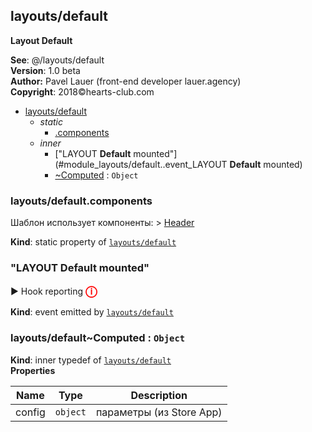 <a name="module_layouts/default"></a>

## layouts/default
<strong>Layout Default</strong>

**See**: @/layouts/default  
**Version**: 1.0 beta  
**Author:** Pavel Lauer (front-end developer lauer.agency)  
**Copyright**: 2018©hearts-club.com  

* [layouts/default](#module_layouts/default)
    * _static_
        * [.components](#module_layouts/default.components)
    * _inner_
        * ["LAYOUT <strong>Default</strong> mounted"](#module_layouts/default..event_LAYOUT <strong>Default</strong> mounted)
        * [~Computed](#module_layouts/default..Computed) : <code>Object</code>

<a name="module_layouts/default.components"></a>

### layouts/default.components
Шаблон использует компоненты:	> [Header](module:components/common/header)

**Kind**: static property of <code>[layouts/default](#module_layouts/default)</code>  
<a name="module_layouts/default..event_LAYOUT <strong>Default</strong> mounted"></a>

### "LAYOUT <strong>Default</strong> mounted"
▶ Hook reporting<strong style="color:red; font-size: 18px;">ⓘ</strong>

**Kind**: event emitted by <code>[layouts/default](#module_layouts/default)</code>  
<a name="module_layouts/default..Computed"></a>

### layouts/default~Computed : <code>Object</code>
**Kind**: inner typedef of <code>[layouts/default](#module_layouts/default)</code>  
**Properties**

| Name | Type | Description |
| --- | --- | --- |
| config | <code>object</code> | параметры (из Store App) |

